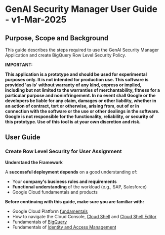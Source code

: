 # **GenAI Security Manager User Guide - v1-Mar-2025**

## **Purpose, Scope and Background**

This guide describes the steps required to use the GenAI Security Manager Application and create BigQuery Row Level Security Policy.

**IMPORTANT:**

**This application is a prototype and should be used for experimental purposes only. It is not intended for production use. This software is provided 'as is' without warranty of any kind, express or implied, including but not limited to the warranties of merchantability, fitness for a particular purpose and noninfringement. In no event shall Google or the developers be liable for any claim, damages or other liability, whether in an action of contract, tort or otherwise, arising from, out of or in connection with the software or the use or other dealings in the software. Google is not responsible for the functionality, reliability, or security of this prototype. Use of this tool is at your own discretion and risk.**

## **User Guide**

### **Create Row Level Security for User Assignment**

**Understand the Framework**

A **successful deployment depends** on a good understanding of:

* Your **company's business rules and requirements**  
* **Functional understanding** of the workload (e.g., SAP, Salesforce)  
* Google Cloud fundamentals and products

**Before continuing with this guide, make sure you are familiar with:**

* Google Cloud Platform [fundamentals](https://www.coursera.org/lecture/gcp-fundamentals/welcome-to-gcp-fundamentals-I6zpd)  
* How to navigate the Cloud Console, [Cloud Shell](https://cloud.google.com/shell/docs/using-cloud-shell) and [Cloud Shell Editor](https://cloud.google.com/shell/docs/editor-overview)  
* Fundamentals of [BigQuery](https://cloud.google.com/bigquery/docs/introduction)  
* Fundamentals of [Identity and Access Management](https://cloud.google.com/iam/docs/)
